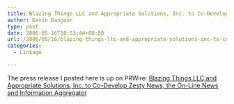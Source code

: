 ```yaml
---
title: Blazing Things LLC and Appropriate Solutions, Inc. to Co-Develop Zesty News, the On-Line News and Information Aggregator
author: Kevin Dangoor
type: post
date: 2006-05-16T10:53:44+00:00
url: /2006/05/16/blazing-things-llc-and-appropriate-solutions-inc-to-co-develop-zesty-news-the-on-line-news-and-information-aggregator/
categories:
  - Linkage

---
```

The press release I posted here is up on PRWire: [Blazing Things LLC and Appropriate Solutions, Inc. to Co-Develop Zesty News, the On-Line News and Information Aggregator][1]

 [1]: http://www.prweb.com/releases/2006/5/prweb384586.htm